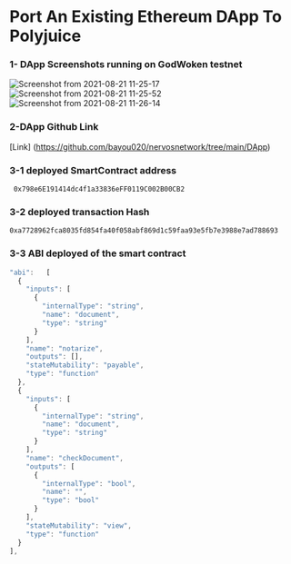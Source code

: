 #  Port An Existing Ethereum DApp To Polyjuice
### 1- DApp Screenshots running on GodWoken testnet
![Screenshot from 2021-08-21 11-25-17](https://user-images.githubusercontent.com/28756413/130318914-689e279e-24a9-4a8d-9aa6-b00d2c576fb2.png)
![Screenshot from 2021-08-21 11-25-52](https://user-images.githubusercontent.com/28756413/130318916-8229467f-f8ad-4756-9a19-2d7846f90401.png)
![Screenshot from 2021-08-21 11-26-14](https://user-images.githubusercontent.com/28756413/130318917-14e21497-9dbd-470d-91b3-5a8237b7bc41.png)


### 2-DApp Github Link
[Link] (https://github.com/bayou020/nervosnetwork/tree/main/DApp)
### 3-1 deployed SmartContract address 
```
 0x798e6E191414dc4f1a33836eFF0119C002B00CB2
 ```
 ### 3-2 deployed transaction Hash
 ```
0xa7728962fca8035fd854fa40f058abf869d1c59faa93e5fb7e3988e7ad788693

  ```
  ### 3-3 ABI deployed of the smart contract
  
  ```javascript 
"abi":   [
    {
      "inputs": [
        {
          "internalType": "string",
          "name": "document",
          "type": "string"
        }
      ],
      "name": "notarize",
      "outputs": [],
      "stateMutability": "payable",
      "type": "function"
    },
    {
      "inputs": [
        {
          "internalType": "string",
          "name": "document",
          "type": "string"
        }
      ],
      "name": "checkDocument",
      "outputs": [
        {
          "internalType": "bool",
          "name": "",
          "type": "bool"
        }
      ],
      "stateMutability": "view",
      "type": "function"
    }
  ],
  ```
 
